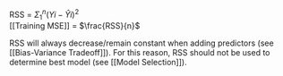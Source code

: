 RSS = $\Sigma _1^n (Yi-\hat{Y}i)^2$  
[[Training MSE]] = $\frac{RSS}{n}$ 

RSS will always decrease/remain constant when adding predictors (see [[Bias-Variance Tradeoff]]).
For this reason, RSS should not be used to determine best model (see [[Model Selection]]).
